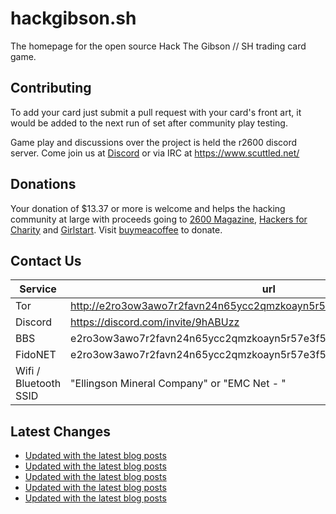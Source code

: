 # hackgibson.sh
The homepage for the open source Hack The Gibson // SH trading card game.


## Contributing

To add your card just submit a pull request with your card's front art, it would be added to the next run of set after community play testing.

Game play and discussions over the project is held the r2600 discord server. Come join us at [Discord](https://discord.com/invite/9hABUzz) or via IRC at https://www.scuttled.net/


## Donations

Your donation of $13.37 or more is welcome and helps the hacking community at large with proceeds going to [2600 Magazine](https://2600.com/), [Hackers for Charity](https://hackersforcharity.org) and [Girlstart](https://girlstart.org).  Visit [buymeacoffee](https://www.buymeacoffee.com/hackgibson.sh) to donate.


## Contact Us

Service | url
-|-
Tor | http://e2ro3ow3awo7r2favn24n65ycc2qmzkoayn5r57e3f56nvjwdcgg32ad.onion
Discord | https://discord.com/invite/9hABUzz
BBS | e2ro3ow3awo7r2favn24n65ycc2qmzkoayn5r57e3f56nvjwdcgg32ad.onion:23
FidoNET | e2ro3ow3awo7r2favn24n65ycc2qmzkoayn5r57e3f56nvjwdcgg32ad.onion:24554
Wifi / Bluetooth SSID | "Ellingson Mineral Company" or "EMC Net - <fidonet address>"

## Latest Changes
<!-- BLOG-POST-LIST:START -->
- [Updated with the latest blog posts](https://github.com/DFW2600/hackgibson.sh/commit/e95a70cb81c17303d40bdf22697fc3092be1c3f1)
- [Updated with the latest blog posts](https://github.com/DFW2600/hackgibson.sh/commit/994c40aded53a1bac9b5bc93d822cdbb5fa4c8d7)
- [Updated with the latest blog posts](https://github.com/DFW2600/hackgibson.sh/commit/b60c9b5851d67ac9b07089e061943d08d5559414)
- [Updated with the latest blog posts](https://github.com/DFW2600/hackgibson.sh/commit/d3698bc9c4de0b7432a147f390360906197bfbb0)
- [Updated with the latest blog posts](https://github.com/DFW2600/hackgibson.sh/commit/07077ec29045d7d709fd2412e49d80814d76511b)
<!-- BLOG-POST-LIST:END -->
